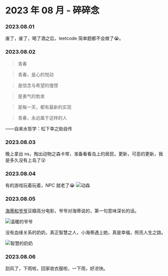 # 2023 年 08 月 - 碎碎念


### 2023.08.01
废了，废了，喝了酒之后，leetcode 简单题都不会做了😭。

### 2023.08.02
> 青春

> 青春，是心的悦动

> 是信念与希望的憧憬

> 是勇气的勃发

> 是每一天，都有最新的实现

> 青春，永远属于这样的人

——自来水哲学：松下幸之助自传

### 2023.08.03
晚上拿出 ns，掏出动物之森卡带，准备看看岛上的居民，更新，可恶的更新，我是多久没有上岛了😲

### 2023.08.04
有的游戏玩着玩着，NPC 就老了😭
![动森](https://miasanmia.oss-cn-beijing.aliyuncs.com/picture/2023/08/05/85ee62da-e0a7-470e-aec5-8afea6db4de7.jpg)

### 2023.08.05
[海蒂和爷爷](https://movie.douban.com/subject/25958717/)豆瓣高分电影，爷爷对海蒂说的，第一句意味深长的话。

![温暖的爷爷](https://miasanmia.oss-cn-beijing.aliyuncs.com/picture/2023/08/06/f8d51a0724b3c08f07e055379a7eda06.webp)

没有血缘关系的奶奶，真正智慧之人，小海蒂遇上她，真是幸福，照亮人生之路。

![智慧的奶奶](https://miasanmia.oss-cn-beijing.aliyuncs.com/picture/2023/08/06/dd3f612741086ad305f124438b765e12.webp)

### 2023.08.06
刮风了，下雨啦，回家收衣服啦，一下雨，好凉快。
